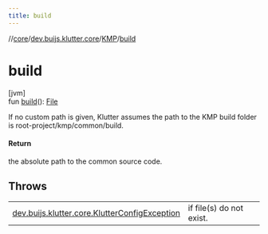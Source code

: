 ```yaml
---
title: build
---
```

//[core](../../../index.html)/[dev.buijs.klutter.core](../index.html)/[KMP](index.html)/[build](build.html)



# build



[jvm]\
fun [build](build.html)(): [File](https://docs.oracle.com/javase/8/docs/api/java/io/File.html)



If no custom path is given, Klutter assumes the path to the KMP build folder is root-project/kmp/common/build.



#### Return



the absolute path to the common source code.



## Throws


| | |
|---|---|
| [dev.buijs.klutter.core.KlutterConfigException](../-klutter-config-exception/index.html) | if file(s) do not exist. |



